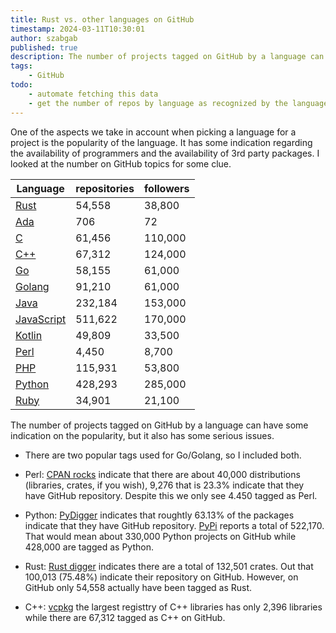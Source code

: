 ```yaml
---
title: Rust vs. other languages on GitHub
timestamp: 2024-03-11T10:30:01
author: szabgab
published: true
description: The number of projects tagged on GitHub by a language can have some indication on the popularity, but it also has some serious issues.
tags:
    - GitHub
todo:
    - automate fetching this data
    - get the number of repos by language as recognized by the language analyzer of GitHub
---
```


One of the aspects we take in account when picking a language for a project is the popularity of the language. It has some indication regarding the availability of programmers and the availability of 3rd party packages. I looked at the number on GitHub topics for some clue.


| Language | repositories | followers |
| -------- | ------------ | --------- |
| [Rust](https://github.com/topics/rust)             |  54,558 |  38,800 |
| [Ada](https://github.com/topics/ada)               |     706 |      72 |
| [C](https://github.com/topics/c)                   |  61,456 | 110,000 |
| [C++](https://github.com/topics/cpp)               |  67,312 | 124,000 |
| [Go](https://github.com/topics/golang)             |  58,155 |  61,000 |
| [Golang](https://github.com/topics/golang)         |  91,210 |  61,000 |
| [Java](https://github.com/topics/java)             | 232,184 | 153,000 |
| [JavaScript](https://github.com/topics/javascript) | 511,622 | 170,000 |
| [Kotlin](https://github.com/topics/kotlin)         |  49,809 |  33,500 |
| [Perl](https://github.com/topics/perl)             |   4,450 |   8,700 |
| [PHP](https://github.com/topics/php)               | 115,931 |  53,800 |
| [Python](https://github.com/topics/python)         | 428,293 | 285,000 |
| [Ruby](https://github.com/topics/ruby)             |  34,901 |  21,100 |

The number of projects tagged on GitHub by a language can have some indication on the popularity, but it also has some serious issues.

* There are two popular tags used for Go/Golang, so I included both.

* Perl: [CPAN rocks](https://cpan.rocks/) indicate that there are about 40,000 distributions (libraries, crates, if you wish), 9,276  that is 23.3% indicate that they have GitHub repository.
Despite this we only see 4.450 tagged as Perl.

* Python: [PyDigger](https://pydigger.com/stats) indicates that roughtly 63.13% of the packages indicate that they have GitHub repository. [PyPi](https://pypi.org/) reports a total of 522,170. That would mean about 330,000 Python projects on GitHub while 428,000 are tagged as Python.

* Rust: [Rust digger](https://rust-digger.code-maven.com/) indicates there are a total of 132,501 crates. Out that 100,013 (75.48%) indicate their repository on GitHub. However, on GitHub only 54,558 actually have been tagged as Rust.

* C++: [vcpkg](https://vcpkg.io/en/packages.html) the largest registtry of C++ libraries has only 2,396 libraries while there are 67,312 tagged as C++ on GitHub.
